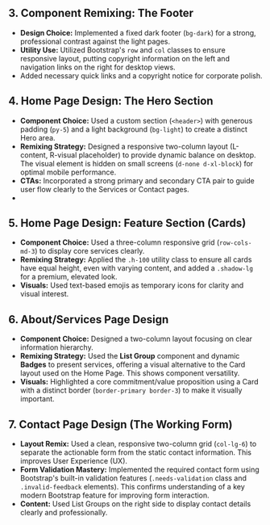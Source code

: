 
## 3. Component Remixing: The Footer

- **Design Choice:** Implemented a fixed dark footer (`bg-dark`) for a strong, professional contrast against the light pages.
- **Utility Use:** Utilized Bootstrap's `row` and `col` classes to ensure responsive layout, putting copyright information on the left and navigation links on the right for desktop views.
- Added necessary quick links and a copyright notice for corporate polish.
  
## 4. Home Page Design: The Hero Section

- **Component Choice:** Used a custom section (`<header>`) with generous padding (`py-5`) and a light background (`bg-light`) to create a distinct Hero area.
- **Remixing Strategy:** Designed a responsive two-column layout (L-content, R-visual placeholder) to provide dynamic balance on desktop. The visual element is hidden on small screens (`d-none d-xl-block`) for optimal mobile performance.
- **CTAs:** Incorporated a strong primary and secondary CTA pair to guide user flow clearly to the Services or Contact pages.
- 
## 5. Home Page Design: Feature Section (Cards)

- **Component Choice:** Used a three-column responsive grid (`row-cols-md-3`) to display core services clearly.
- **Remixing Strategy:** Applied the `.h-100` utility class to ensure all cards have equal height, even with varying content, and added a `.shadow-lg` for a premium, elevated look.
- **Visuals:** Used text-based emojis as temporary icons for clarity and visual interest.
  
## 6. About/Services Page Design

- **Component Choice:** Designed a two-column layout focusing on clear information hierarchy.
- **Remixing Strategy:** Used the **List Group** component and dynamic **Badges** to present services, offering a visual alternative to the Card layout used on the Home Page. This shows component versatility.
- **Visuals:** Highlighted a core commitment/value proposition using a Card with a distinct border (`border-primary border-3`) to make it visually important.

## 7. Contact Page Design (The Working Form)

- **Layout Remix:** Used a clean, responsive two-column grid (`col-lg-6`) to separate the actionable form from the static contact information. This improves User Experience (UX).
- **Form Validation Mastery:** Implemented the required contact form using Bootstrap's built-in validation features (`.needs-validation` class and `.invalid-feedback` elements). This confirms understanding of a key modern Bootstrap feature for improving form interaction.
- **Content:** Used List Groups on the right side to display contact details clearly and professionally.
